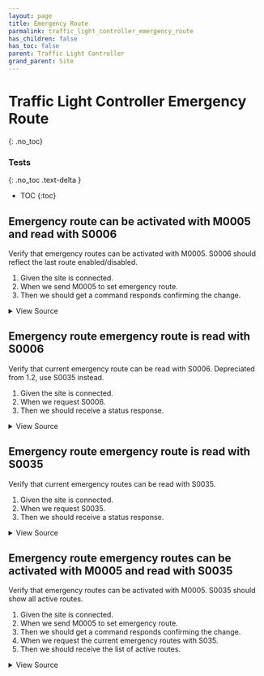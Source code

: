 ```yaml
---
layout: page
title: Emergency Route
parmalink: traffic_light_controller_emergency_route
has_children: false
has_toc: false
parent: Traffic Light Controller
grand_parent: Site
---
```


# Traffic Light Controller Emergency Route
{: .no_toc}



### Tests
{: .no_toc .text-delta }

- TOC
{:toc}

## Emergency route can be activated with M0005 and read with S0006

Verify that emergency routes can be activated with M0005.
S0006 should reflect the last route enabled/disabled.
1. Given the site is connected.
2. When we send M0005 to set emergency route.
3. Then we should get a command responds confirming the change.

<details markdown="block">
  <summary>
     View Source
  </summary>
```ruby
emergency_routes = Validator.get_config('items','emergency_routes')
skip("No emergency routes configured") if emergency_routes.nil? || emergency_routes.empty?
def set_emergency_states task, emergency_routes, state
  emergency_routes.each do |emergency_route|
    set_emergency_route emergency_route.to_s, state
  end
  wait_for_status(task, "emergency route #{emergency_routes.last} to be enabled",
    [
      {'sCI'=>'S0006','n'=>'status','s'=>(state ? 'True' : 'False')},
      {'sCI'=>'S0006','n'=>'emergencystage','s'=>(state ? emergency_routes.last.to_s : '0')}
    ]
  )
end
Validator::Site.connected do |task,supervisor,site|
  prepare task, site
  set_emergency_states task, emergency_routes, false
  begin
    set_emergency_states task, emergency_routes, true
  ensure
    set_emergency_states task, emergency_routes, false
  end
end
```
</details>




## Emergency route emergency route is read with S0006

Verify that current emergency route can be read with S0006.
Depreciated from 1.2, use S0035 instead.
1. Given the site is connected.
2. When we request S0006.
3. Then we should receive a status response.

<details markdown="block">
  <summary>
     View Source
  </summary>
```ruby
Validator::Site.connected do |task,supervisor,site|
  request_status_and_confirm site, "emergency route status",
    { S0006: [:status,:emergencystage] }
end
```
</details>




## Emergency route emergency route is read with S0035

Verify that current emergency routes can be read with S0035.
1. Given the site is connected.
2. When we request S0035.
3. Then we should receive a status response.

<details markdown="block">
  <summary>
     View Source
  </summary>
```ruby
Validator::Site.connected do |task,supervisor,site|
  request_status_and_confirm site, "emergency route status",
    { S0035: [:emergencyroutes] }
end
```
</details>




## Emergency route emergency routes can be activated with M0005 and read with S0035

Verify that emergency routes can be activated with M0005.
S0035 should show all active routes.
1. Given the site is connected.
2. When we send M0005 to set emergency route.
3. Then we should get a command responds confirming the change.
4. When we request the current emergency routes with S035.
5. Then we should receive the list of active routes.

<details markdown="block">
  <summary>
     View Source
  </summary>
```ruby
def enable_routes task, emergency_routes
  emergency_routes.each { |emergency_route| set_emergency_route emergency_route.to_s, true }
  routes = emergency_routes.map {|i| {'id'=>i.to_s} }
  wait_for_status(task, "emergency routes #{emergency_routes.to_s} to be enabled",
    [ {'sCI'=>'S0035','n'=>'emergencyroutes','s'=>routes} ]
  )
end
def disable_routes task, emergency_routes
  emergency_routes.each { |emergency_route| set_emergency_route emergency_route.to_s, false }
  routes = []
  wait_for_status(task, "all emergency routes to be disabled",
    [ {'sCI'=>'S0035','n'=>'emergencyroutes','s'=>routes} ]
  )
end
emergency_routes = Validator.get_config('items','emergency_routes')
skip("No emergency routes configured") if emergency_routes.nil? || emergency_routes.empty?
Validator::Site.connected do |task,supervisor,site|
  prepare task, site
  disable_routes task, emergency_routes
  begin
    enable_routes task, emergency_routes
  ensure
    disable_routes task, emergency_routes
  end
end
```
</details>


